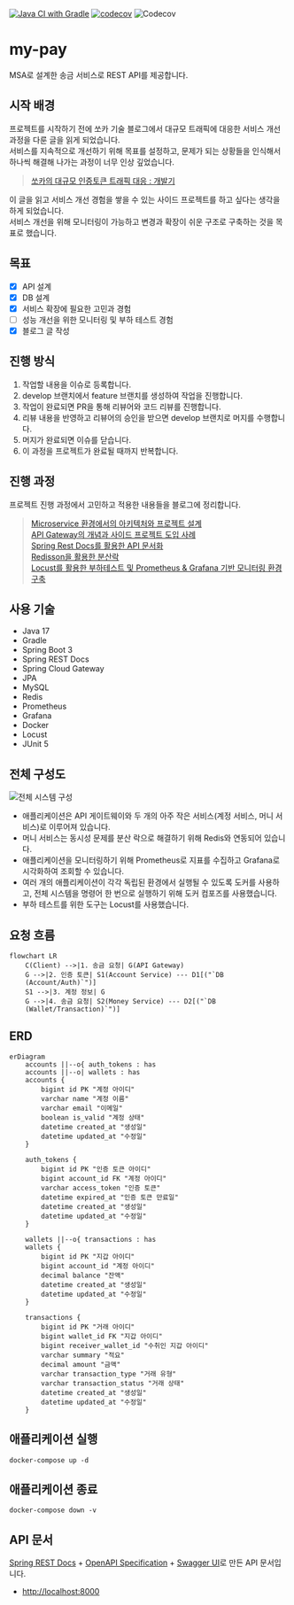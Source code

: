 [![Java CI with Gradle](https://github.com/ieunji2/my-pay/actions/workflows/gradle.yml/badge.svg)](https://github.com/ieunji2/my-pay/actions/workflows/gradle.yml)
[![codecov](https://codecov.io/gh/ieunji2/my-pay/graph/badge.svg?token=QL7YHEOHRB)](https://codecov.io/gh/ieunji2/my-pay)
![Codecov](https://img.shields.io/codecov/c/github/ieunji2/my-pay)

# my-pay
MSA로 설계한 송금 서비스로 REST API를 제공합니다.

## 시작 배경
프로젝트를 시작하기 전에 쏘카 기술 블로그에서 대규모 트래픽에 대응한 서비스 개선 과정을 다룬 글을 읽게 되었습니다.  
서비스를 지속적으로 개선하기 위해 목표를 설정하고, 문제가 되는 상황들을 인식해서 하나씩 해결해 나가는 과정이 너무 인상 깊었습니다.

> [쏘카의 대규모 인증토큰 트래픽 대응 : 개발기](https://tech.socarcorp.kr/dev/2023/06/27/handling-authentication-token-traffic-01.html)

이 글을 읽고 서비스 개선 경험을 쌓을 수 있는 사이드 프로젝트를 하고 싶다는 생각을 하게 되었습니다.  
서비스 개선을 위해 모니터링이 가능하고 변경과 확장이 쉬운 구조로 구축하는 것을 목표로 했습니다.

## 목표
- [X] API 설계
- [X] DB 설계
- [X] 서비스 확장에 필요한 고민과 경험
- [ ] 성능 개선을 위한 모니터링 및 부하 테스트 경험
- [X] 블로그 글 작성

## 진행 방식
1. 작업할 내용을 이슈로 등록합니다.
2. develop 브랜치에서 feature 브랜치를 생성하여 작업을 진행합니다.
3. 작업이 완료되면 PR을 통해 리뷰어와 코드 리뷰를 진행합니다.
4. 리뷰 내용을 반영하고 리뷰어의 승인을 받으면 develop 브랜치로 머지를 수행합니다.
5. 머지가 완료되면 이슈를 닫습니다.
6. 이 과정을 프로젝트가 완료될 때까지 반복합니다.

## 진행 과정
프로젝트 진행 과정에서 고민하고 적용한 내용들을 블로그에 정리합니다.

> [Microservice 환경에서의 아키텍처와 프로젝트 설계](https://ieunji2.tistory.com/4)  
[API Gateway의 개념과 사이드 프로젝트 도입 사례](https://ieunji2.tistory.com/5)  
[Spring Rest Docs를 활용한 API 문서화](https://ieunji2.tistory.com/6)  
[Redisson을 활용한 분산락](https://ieunji2.tistory.com/7)  
[Locust를 활용한 부하테스트 및 Prometheus & Grafana 기반 모니터링 환경 구축](https://ieunji2.tistory.com/8)

## 사용 기술
- Java 17
- Gradle
- Spring Boot 3
- Spring REST Docs
- Spring Cloud Gateway
- JPA
- MySQL
- Redis
- Prometheus
- Grafana
- Docker
- Locust
- JUnit 5

## 전체 구성도
![전체 시스템 구성](diagrams/my_pay.png)
- 애플리케이션은 API 게이트웨이와 두 개의 아주 작은 서비스(계정 서비스, 머니 서비스)로 이루어져 있습니다.
- 머니 서비스는 동시성 문제를 분산 락으로 해결하기 위해 Redis와 연동되어 있습니다.
- 애플리케이션을 모니터링하기 위해 Prometheus로 지표를 수집하고 Grafana로 시각화하여 조회할 수 있습니다.
- 여러 개의 애플리케이션이 각각 독립된 환경에서 실행될 수 있도록 도커를 사용하고, 전체 시스템을 명령어 한 번으로 실행하기 위해 도커 컴포즈를 사용했습니다.
- 부하 테스트를 위한 도구는 Locust를 사용했습니다.

## 요청 흐름
```mermaid
flowchart LR
    C(Client) -->|1. 송금 요청| G(API Gateway)
    G -->|2. 인증 토큰| S1(Account Service) --- D1[("`DB
    (Account/Auth)`")]
    S1 -->|3. 계정 정보| G
    G -->|4. 송금 요청| S2(Money Service) --- D2[("`DB
    (Wallet/Transaction)`")]
```

## ERD
```mermaid
erDiagram
    accounts ||--o{ auth_tokens : has
    accounts ||--o| wallets : has
    accounts {
        bigint id PK "계정 아이디"
        varchar name "계정 이름"
        varchar email "이메일"
        boolean is_valid "계정 상태"
        datetime created_at "생성일"
        datetime updated_at "수정일"
    }

    auth_tokens {
        bigint id PK "인증 토큰 아이디"
        bigint account_id FK "계정 아이디"
        varchar access_token "인증 토큰"
        datetime expired_at "인증 토큰 만료일"
        datetime created_at "생성일"
        datetime updated_at "수정일"
    }

    wallets ||--o{ transactions : has
    wallets {
        bigint id PK "지갑 아이디"
        bigint account_id "계정 아이디"
        decimal balance "잔액"
        datetime created_at "생성일"
        datetime updated_at "수정일"
    }

    transactions {
        bigint id PK "거래 아이디"
        bigint wallet_id FK "지갑 아이디"
        bigint receiver_wallet_id "수취인 지갑 아이디"
        varchar summary "적요"
        decimal amount "금액"
        varchar transaction_type "거래 유형"
        varchar transaction_status "거래 상태"
        datetime created_at "생성일"
        datetime updated_at "수정일"
    }
```

## 애플리케이션 실행
```
docker-compose up -d
```

## 애플리케이션 종료
```
docker-compose down -v
```

## API 문서
[Spring REST Docs](https://spring.io/projects/spring-restdocs) + [OpenAPI Specification](https://swagger.io/specification/) + [Swagger UI](https://swagger.io/tools/swagger-ui/)로 만든 API 문서입니다.

- [http://localhost:8000](http://localhost:8000)